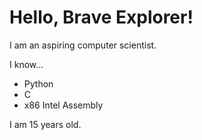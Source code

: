 # Hello, Brave Explorer!

I am an aspiring computer scientist.

I know...
- Python
- C
- x86 Intel Assembly

I am 15 years old.


